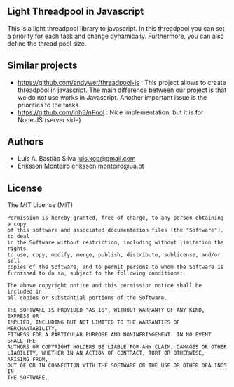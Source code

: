 Light Threadpool in Javascript 
----------

This is a light threadpool library to javascript. In this threadpool you can set a priority for each task and change dynamically. Furthermore, you can also define the thread pool size. 



Similar projects
----------------
* https://github.com/andywer/threadpool-js : This project allows to create threadpool in javascript. The main difference between our project is that we do not use works in Javascript. Another important issue is the priorities to the tasks. 
* https://github.com/inh3/nPool : Nice implementation, but it is for Node.JS (server side) 





Authors 
-------
* Luís A. Bastião Silva <luis.kop@gmail.com>
* Eriksson Monteiro <eriksson.monteiro@ua.pt>


License 
--------
The MIT License (MIT)

```
Permission is hereby granted, free of charge, to any person obtaining a copy
of this software and associated documentation files (the "Software"), to deal
in the Software without restriction, including without limitation the rights
to use, copy, modify, merge, publish, distribute, sublicense, and/or sell
copies of the Software, and to permit persons to whom the Software is
furnished to do so, subject to the following conditions:

The above copyright notice and this permission notice shall be included in
all copies or substantial portions of the Software.

THE SOFTWARE IS PROVIDED "AS IS", WITHOUT WARRANTY OF ANY KIND, EXPRESS OR
IMPLIED, INCLUDING BUT NOT LIMITED TO THE WARRANTIES OF MERCHANTABILITY,
FITNESS FOR A PARTICULAR PURPOSE AND NONINFRINGEMENT. IN NO EVENT SHALL THE
AUTHORS OR COPYRIGHT HOLDERS BE LIABLE FOR ANY CLAIM, DAMAGES OR OTHER
LIABILITY, WHETHER IN AN ACTION OF CONTRACT, TORT OR OTHERWISE, ARISING FROM,
OUT OF OR IN CONNECTION WITH THE SOFTWARE OR THE USE OR OTHER DEALINGS IN
THE SOFTWARE.
```
